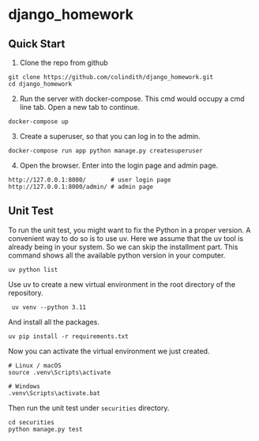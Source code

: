 # django_homework

## Quick Start

1. Clone the repo from github
```
git clone https://github.com/colindith/django_homework.git
cd django_homework
```
2. Run the server with docker-compose. This cmd would occupy a cmd line tab. Open a new tab to continue.
```commandline
docker-compose up
```
3. Create a superuser, so that you can log in to the admin.
```commandline
docker-compose run app python manage.py createsuperuser
```
4. Open the browser. Enter into the login page and admin page.
```
http://127.0.0.1:8000/       # user login page
http://127.0.0.1:8000/admin/ # admin page
```
## Unit Test
To run the unit test, you might want to fix the Python in a proper version. A convenient way to do so is to use uv. Here we assume that the uv tool is already being in your system. So we can skip the installment part.
This command shows all the available python version in your computer.
```commandline
uv python list
```
Use uv to create a new virtual environment in the root directory of the repository.
```commandline
 uv venv --python 3.11
```
And install all the packages.
```commandline
uv pip install -r requirements.txt
```
Now you can activate the virtual environment we just created.
```commandline
# Linux / macOS
source .venv\Scripts\activate

# Windows
.venv\Scripts\activate.bat
```
Then run the unit test under `securities` directory.
```commandline
cd securities
python manage.py test
```
